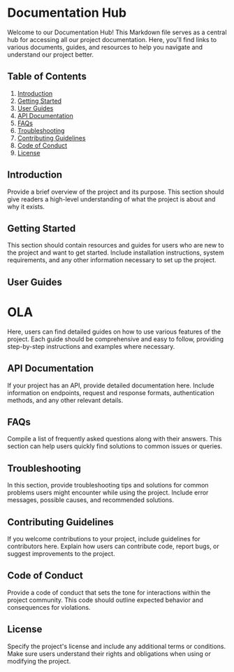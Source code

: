 # Documentation Hub

Welcome to our Documentation Hub! This Markdown file serves as a central hub for accessing all our project documentation. Here, you'll find links to various documents, guides, and resources to help you navigate and understand our project better.

## Table of Contents

1. [Introduction](#introduction)
2. [Getting Started](#getting-started)
3. [User Guides](#user-guides)
4. [API Documentation](#api-documentation)
5. [FAQs](#faqs)
6. [Troubleshooting](#troubleshooting)
7. [Contributing Guidelines](#contributing-guidelines)
8. [Code of Conduct](#code-of-conduct)
9. [License](#license)

## Introduction

Provide a brief overview of the project and its purpose. This section should give readers a high-level understanding of what the project is about and why it exists.

## Getting Started

This section should contain resources and guides for users who are new to the project and want to get started. Include installation instructions, system requirements, and any other information necessary to set up the project.

## User Guides

#

# OLA

Here, users can find detailed guides on how to use various features of the project. Each guide should be comprehensive and easy to follow, providing step-by-step instructions and examples where necessary.

## API Documentation

If your project has an API, provide detailed documentation here. Include information on endpoints, request and response formats, authentication methods, and any other relevant details.

## FAQs

Compile a list of frequently asked questions along with their answers. This section can help users quickly find solutions to common issues or queries.

## Troubleshooting

In this section, provide troubleshooting tips and solutions for common problems users might encounter while using the project. Include error messages, possible causes, and recommended solutions.

## Contributing Guidelines

If you welcome contributions to your project, include guidelines for contributors here. Explain how users can contribute code, report bugs, or suggest improvements to the project.

## Code of Conduct

Provide a code of conduct that sets the tone for interactions within the project community. This code should outline expected behavior and consequences for violations.

## License

Specify the project's license and include any additional terms or conditions. Make sure users understand their rights and obligations when using or modifying the project.
